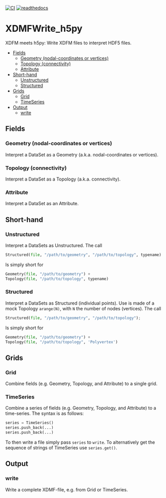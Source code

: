 [![CI](https://github.com/tdegeus/XDMFWrite_h5py/workflows/CI/badge.svg)](https://github.com/tdegeus/XDMFWrite_h5py/actions)
[![readthedocs](https://readthedocs.org/projects/xdmfwrite_h5py/badge/?version=latest)](https://readthedocs.org/projects/xdmfwrite_h5py/badge/?version=latest)

# XDMFWrite_h5py

XDFM meets h5py: Write XDFM files to interpret HDF5 files.

<!-- MarkdownTOC -->

- [Fields](#fields)
    - [Geometry \(nodal-coordinates or vertices\)](#geometry-nodal-coordinates-or-vertices)
    - [Topology \(connectivity\)](#topology-connectivity)
    - [Attribute](#attribute)
- [Short-hand](#short-hand)
    - [Unstructured](#unstructured)
    - [Structured](#structured)
- [Grids](#grids)
    - [Grid](#grid)
    - [TimeSeries](#timeseries)
- [Output](#output)
    - [write](#write)

<!-- /MarkdownTOC -->

## Fields

### Geometry (nodal-coordinates or vertices)

Interpret a DataSet as a Geometry (a.k.a. nodal-coordinates or vertices).

### Topology (connectivity)

Interpret a DataSet as a Topology (a.k.a. connectivity).

### Attribute 

Interpret a DataSet as an Attribute. 

## Short-hand

### Unstructured

Interpret a DataSets as Unstructured. 
The call

```python
Structured(file, "/path/to/geometry", "/path/to/topology", typename)
```

Is simply short for 

```python
Geometry(file, "/path/to/geometry") +
Topology(file, "/path/to/topology", typename)
```

### Structured

Interpret a DataSets as Structured (individual points). 
Use is made of a mock Topology `arange(N)`, with `N` the number of nodes (vertices).
The call

```python
Structured(file, "/path/to/geometry", "/path/to/topology");
```

Is simply short for 

```python
Geometry(file, "/path/to/geometry") +
Topology(file, "/path/to/topology", 'Polyvertex')
```

## Grids

### Grid

Combine fields (e.g. Geometry, Topology, and Attribute) to a single grid.

### TimeSeries

Combine a series of fields (e.g. Geometry, Topology, and Attribute) to a time-series.
The syntax is as follows:

```python
series = TimeSeries()
series.push_back(...)
series.push_back(...)
```

To then write a file simply pass `series` to `write`. 
To alternatively get the sequence of strings of TimeSeries use `series.get()`.

## Output

### write

Write a complete XDMF-file, e.g. from Grid or TimeSeries.
